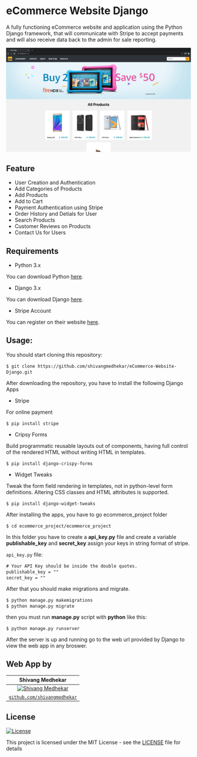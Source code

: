 # eCommerce Website Django

A fully functioning eCommerce website and application using the Python Django framework, that will communicate with Stripe to accept payments and will also receive data back to the admin for sale reporting.

![](screenshots/home.png)

 
## Feature
- User Creation and Authentication
- Add Categories of Products
- Add Products
- Add to Cart
- Payment Authentication using Stripe
- Order History and Detials for User
- Search Products
- Customer Reviews on Products
- Contact Us for Users
 
## Requirements
- Python 3.x

You can download Python [here](https://www.python.org/downloads/).

- Django 3.x

You can download Django [here](https://www.djangoproject.com/download/).

- Stripe Account

You can register on their website [here](https://dashboard.stripe.com/register).

## Usage:

You should start cloning this repository:

    $ git clone https://github.com/shivangmedhekar/eCommerce-Website-Django.git
   
After downloading the repository, you have to install the following Django Apps

- Stripe

For online payment

    $ pip install stripe
    
- Cripsy Forms

Build programmatic reusable layouts out of components, having full control of the rendered HTML without writing HTML in templates.  

    $ pip install django-crispy-forms

- Widget Tweaks

Tweak the form field rendering in templates, not in python-level form definitions. Altering CSS classes and HTML attributes is supported.

    $ pip install django-widget-tweaks
   
    
After installing the apps, you have to go ecommerce_project folder

    $ cd ecommerce_project/ecommerce_project
    
In this folder you have to create a **api_key.py** file and create a variable **publishable_key** and **secret_key** assign your keys in string format of stripe.

 `api_key.py` file:
 
    # Your API Key should be inside the double quotes.
    publishable_key = ""
    secret_key = ""
    
After that you should make migrations and migrate.

    $ python manage.py makemigrations
    $ python manage.py migrate
    
then you must run **manage.py** script with **python** like this:

    $ python manage.py runserver
    
After the server is up and running go to the web url provided by Django to view the web app in any broswer.
    

## Web App by
|  **Shivang Medhekar** |
| :---: |
| [![Shivang Medhekar](https://avatars2.githubusercontent.com/u/69140290?s=200&u=5df35a82b6d2b6b7b876dfdc22d451c92d30a5c6&v=4)](https://github.com/shivangmedhekar) | 
| <a href="https://github.com/shivangmedhekar" target="_blank">`github.com/shivangmedhekar`</a>| 



## License

[![License](http://img.shields.io/:license-mit-blue.svg?style=flat-square)](http://badges.mit-license.org)

This project is licensed under the MIT License - see the [LICENSE](LICENSE) file for details
